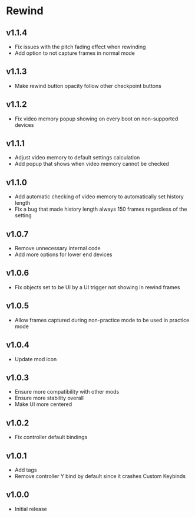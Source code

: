 # Rewind
## v1.1.4
- Fix issues with the pitch fading effect when rewinding
- Add option to not capture frames in normal mode
## v1.1.3
- Make rewind button opacity follow other checkpoint buttons
## v1.1.2
- Fix video memory popup showing on every boot on non-supported devices
## v1.1.1
- Adjust video memory to default settings calculation
- Add popup that shows when video memory cannot be checked
## v1.1.0
- Add automatic checking of video memory to automatically set history length
- Fix a bug that made history length always 150 frames regardless of the setting
## v1.0.7
- Remove unnecessary internal code
- Add more options for lower end devices 
## v1.0.6
- Fix objects set to be UI by a UI trigger not showing in rewind frames
## v1.0.5
- Allow frames captured during non-practice mode to be used in practice mode
## v1.0.4
- Update mod icon
## v1.0.3
- Ensure more compatibility with other mods
- Ensure more stability overall
- Make UI more centered
## v1.0.2
- Fix controller default bindings
## v1.0.1
- Add tags
- Remove controller Y bind by default since it crashes Custom Keybinds
## v1.0.0
- Initial release
